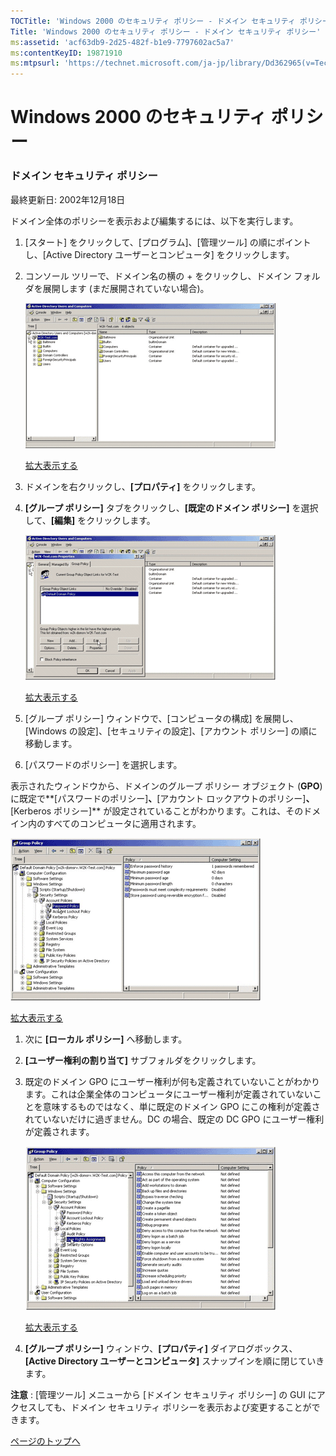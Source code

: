 ```yaml
---
TOCTitle: 'Windows 2000 のセキュリティ ポリシー ‐ ドメイン セキュリティ ポリシー'
Title: 'Windows 2000 のセキュリティ ポリシー ‐ ドメイン セキュリティ ポリシー'
ms:assetid: 'acf63db9-2d25-482f-b1e9-7797602ac5a7'
ms:contentKeyID: 19871910
ms:mtpsurl: 'https://technet.microsoft.com/ja-jp/library/Dd362965(v=TechNet.10)'
---
```


Windows 2000 のセキュリティ ポリシー
====================================

### ドメイン セキュリティ ポリシー

最終更新日: 2002年12月18日

ドメイン全体のポリシーを表示および編集するには、以下を実行します。

1.  \[スタート\] をクリックして、\[プログラム\]、\[管理ツール\] の順にポイントし、\[Active Directory ユーザーとコンピュータ\] をクリックします。

2.  コンソール ツリーで、ドメイン名の横の + をクリックし、ドメイン フォルダを展開します (まだ展開されていない場合)。

    ![](images/Dd362965.w2kab003s(ja-jp,TechNet.10).gif)

    [拡大表示する](https://technet.microsoft.com/ja-jp/dd362965.w2kab003(ja-jp,technet.10).gif)

3.  ドメインを右クリックし、**\[プロパティ\]** をクリックします。

4.  **\[グループ ポリシー\]** タブをクリックし、**\[既定のドメイン ポリシー\]** を選択して、**\[編集\]** をクリックします。

    ![](images/Dd362965.w2kab004s(ja-jp,TechNet.10).gif)

    [拡大表示する](https://technet.microsoft.com/ja-jp/dd362965.w2kab004(ja-jp,technet.10).gif)

5.  \[グループ ポリシー\] ウィンドウで、\[コンピュータの構成\] を展開し、\[Windows の設定\]、\[セキュリティの設定\]、\[アカウント ポリシー\] の順に移動します。

6.  \[パスワードのポリシー\] を選択します。

表示されたウィンドウから、ドメインのグループ ポリシー オブジェクト (**GPO**) に既定で**\[パスワードのポリシー\]**、**\[アカウント ロックアウトのポリシー\]**、**\[Kerberos ポリシー\]** が設定されていることがわかります。これは、そのドメイン内のすべてのコンピュータに適用されます。

![](images/Dd362965.w2kab005s(ja-jp,TechNet.10).gif)

[拡大表示する](https://technet.microsoft.com/ja-jp/dd362965.w2kab005(ja-jp,technet.10).gif)
1.  次に **\[ローカル ポリシー\]** へ移動します。

2.  **\[ユーザー権利の割り当て\]** サブフォルダをクリックします。

3.  既定のドメイン GPO にユーザー権利が何も定義されていないことがわかります。これは企業全体のコンピュータにユーザー権利が定義されていないことを意味するものではなく、単に既定のドメイン GPO にこの権利が定義されていないだけに過ぎません。DC の場合、既定の DC GPO にユーザー権利が定義されます。

    ![](images/Dd362965.w2kab006s(ja-jp,TechNet.10).gif)

    [拡大表示する](https://technet.microsoft.com/ja-jp/dd362965.w2kab006(ja-jp,technet.10).gif)

4.  **\[グループ ポリシー\]** ウィンドウ、**\[プロパティ\]** ダイアログボックス、**\[Active Directory ユーザーとコンピュータ\]** スナップインを順に閉じていきます。

**注意** : \[管理ツール\] メニューから \[ドメイン セキュリティ ポリシー\] の GUI にアクセスしても、ドメイン セキュリティ ポリシーを表示および変更することができます。

[](#mainsection)[ページのトップへ](#mainsection)
